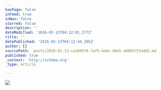 ```yaml
---
hasPage: false
inFeed: true
inNav: false
starred: false
description: ''
dateModified: '2016-02-13T04:12:01.377Z'
title: ''
datePublished: '2016-02-13T04:12:44.205Z'
author: []
sourcePath: _posts/2016-02-13-ca38d5f6-7af5-4a9c-86e5-a80027514dd2.md
published: true
_context: 'http://schema.org'
_type: Article

---
```

![](https://the-grid-user-content.s3-us-west-2.amazonaws.com/f639963c-c512-4df8-a173-d83e892ca72d.jpg)
